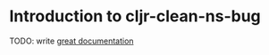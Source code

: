 # Introduction to cljr-clean-ns-bug

TODO: write [great documentation](http://jacobian.org/writing/what-to-write/)
